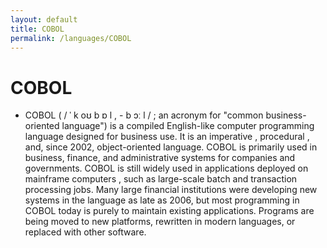 ```yaml
---
layout: default
title: COBOL
permalink: /languages/COBOL
---
```

# COBOL

- COBOL ( / ˈ k oʊ b ɒ l , - b ɔː l / ; an acronym for "common business-oriented language") is a compiled English-like computer programming language designed for business use. It is an imperative , procedural , and, since 2002, object-oriented language. COBOL is primarily used in business, finance, and administrative systems for companies and governments. COBOL is still widely used in applications deployed on mainframe computers , such as large-scale batch and transaction processing jobs. Many large financial institutions were developing new systems in the language as late as 2006,  but most programming in COBOL today is purely to maintain existing applications. Programs are being moved to new platforms, rewritten in modern languages, or replaced with other software. 